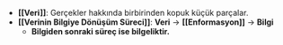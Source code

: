 - **[[Veri]]**: Gerçekler hakkında birbirinden kopuk küçük parçalar.
- **[[Verinin Bilgiye Dönüşüm Süreci]]**: **Veri** -> **[[Enformasyon]]** -> **Bilgi**
	- **Bilgiden sonraki süreç ise bilgeliktir.**